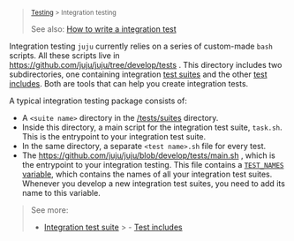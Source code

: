 > <small> [Testing](/t/7203) > Integration testing</small>
>
> See also: [How to write a integration test](/t/7210)

Integration testing `juju` currently relies on a series of custom-made `bash` scripts. All these scripts live
in https://github.com/juju/juju/tree/develop/tests . This directory includes two subdirectories, one containing
integration [test suites](https://github.com/juju/juju/tree/develop/tests/suites) and the
other [test includes](https://github.com/juju/juju/tree/develop/tests/includes). Both are tools that can help you create
integration tests.

A typical integration testing package consists of:

- A `<suite name>` directory in the [/tests/suites](https://github.com/juju/juju/tree/develop) directory.
- Inside this directory, a main script for the integration test suite, `task.sh`. This is the entrypoint to your
  integration test suite.
- In the same directory, a separate `<test name>.sh` file for every test.
- The https://github.com/juju/juju/blob/develop/tests/main.sh , which is the entrypoint to your integration testing.
  This file contains a [
  `TEST_NAMES` variable](https://github.com/juju/juju/blob/6a378dfee8c0b109b5e71b035d5acf1da940f1cd/tests/main.sh#L40),
  which contains the names of all your integration test suites. Whenever you develop a new integration test suites, you
  need to add its name to this variable.

> See more:
> - [Integration test suite](/t/7258)
    >     - [Test includes](/t/7206)